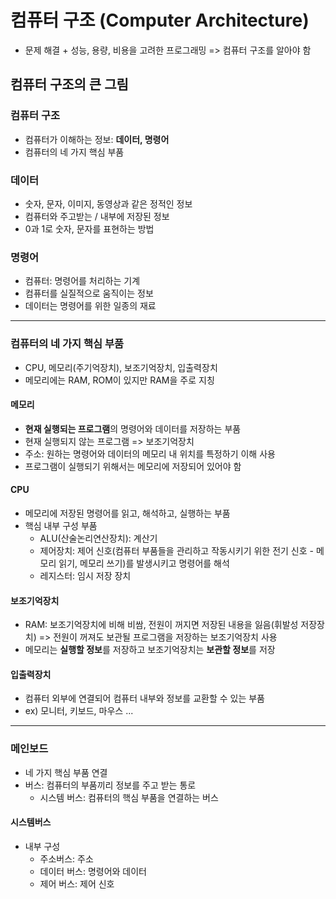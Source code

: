 # 컴퓨터 구조 (Computer Architecture)

- 문제 해결 + 성능, 용량, 비용을 고려한 프로그래밍 => 컴퓨터 구조를 알아야 함

## 컴퓨터 구조의 큰 그림

### 컴퓨터 구조

- 컴퓨터가 이해하는 정보: **데이터, 명령어**
- 컴퓨터의 네 가지 핵심 부품

### 데이터

- 숫자, 문자, 이미지, 동영상과 같은 정적인 정보
- 컴퓨터와 주고받는 / 내부에 저장된 정보
- 0과 1로 숫자, 문자를 표현하는 방법

### 명령어

- 컴퓨터: 명령어를 처리하는 기계
- 컴퓨터를 실질적으로 움직이는 정보
- 데이터는 명령어를 위한 일종의 재료

---

### 컴퓨터의 네 가지 핵심 부품

- CPU, 메모리(주기억장치), 보조기억장치, 입출력장치
- 메모리에는 RAM, ROM이 있지만 RAM을 주로 지칭

#### 메모리

- **현재 실행되는 프로그램**의 명령어와 데이터를 저장하는 부품
- 현재 실행되지 않는 프로그램 => 보조기억장치
- 주소: 원하는 명령어와 데이터의 메모리 내 위치를 특정하기 이해 사용
- 프로그램이 실행되기 위해서는 메모리에 저장되어 있어야 함

#### CPU

- 메모리에 저장된 명령어를 읽고, 해석하고, 실행하는 부품
- 핵심 내부 구성 부품
    - ALU(산술논리연산장치): 계산기
    - 제어장치: 제어 신호(컴퓨터 부품들을 관리하고 작동시키기 위한 전기 신호 - 메모리 읽기, 메모리 쓰기)를 발생시키고 명령어를 해석
    - 레지스터: 임시 저장 장치

#### 보조기억장치

- RAM: 보조기억장치에 비해 비쌈, 전원이 꺼지면 저장된 내용을 잃음(휘발성 저장장치) => 전원이 꺼져도 보관될 프로그램을 저장하는 보조기억장치 사용
- 메모리는 **실행할 정보**를 저장하고 보조기억장치는 **보관할 정보**를 저장

#### 입출력장치

- 컴퓨터 외부에 연결되어 컴퓨터 내부와 정보를 교환할 수 있는 부품
- ex) 모니터, 키보드, 마우스 ...

---

### 메인보드

- 네 가지 핵심 부품 연결
- 버스: 컴퓨터의 부품끼리 정보를 주고 받는 통로
    - 시스템 버스: 컴퓨터의 핵심 부품을 연결하는 버스

#### 시스템버스

- 내부 구성
    - 주소버스: 주소
    - 데이터 버스: 명령어와 데이터
    - 제어 버스: 제어 신호
